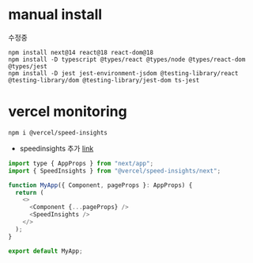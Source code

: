# manual install

수정중

```shell
npm install next@14 react@18 react-dom@18
npm install -D typescript @types/react @types/node @types/react-dom @types/jest
npm install -D jest jest-environment-jsdom @testing-library/react @testing-library/dom @testing-library/jest-dom ts-jest
```

# vercel monitoring

```shell
npm i @vercel/speed-insights
```

- speedinsights 추가
  [link](https://vercel.com/docs/speed-insights/quickstart#add-the-speedinsights-component-to-your-app)

```javascript
import type { AppProps } from "next/app";
import { SpeedInsights } from "@vercel/speed-insights/next";

function MyApp({ Component, pageProps }: AppProps) {
  return (
    <>
      <Component {...pageProps} />
      <SpeedInsights />
    </>
  );
}

export default MyApp;
```

